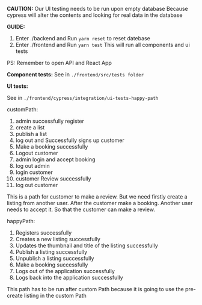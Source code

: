 **CAUTION:**
Our UI testing needs to be run upon empty database
Because cypress will alter the contents 
and looking for real data in the database


**GUIDE:** 
1. Enter ./backend and Run `yarn reset` to reset datebase
2. Enter ./frontend and Run `yarn test`
    This will run all components and ui tests

PS:  Remember to open API and React App 


**Component tests:**
See in `./frontend/src/tests folder`



**UI tests:**

See in `./frontend/cypress/integration/ui-tests-happy-path`

customPath:
1. admin successfully register
2. create a list
3. publish a list
4. log out and Successfully signs up customer
5. Make a booking successfully
6. Logout customer
7. admin login and accept booking
8. log out admin
9. login customer 
10. customer Review successfully
11. log out customer

This is a path for customer to make a review. But we need firstly create a listing from another user. After the customer make a booking. Another user needs to accept it. So that the customer can make a review.

happyPath:
1. Registers successfully
2. Creates a new listing successfully
3. Updates the thumbnail and title of the listing successfully
4. Publish a listing successfully
5. Unpublish a listing successfully
6. Make a booking successfully
7. Logs out of the application successfully
8. Logs back into the application successfully

This path has to be run after custom Path because it is going to use the pre-create listing in the custom Path
